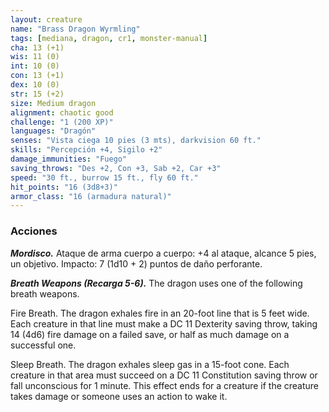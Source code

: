 ```yaml
---
layout: creature
name: "Brass Dragon Wyrmling"
tags: [mediana, dragon, cr1, monster-manual]
cha: 13 (+1)
wis: 11 (0)
int: 10 (0)
con: 13 (+1)
dex: 10 (0)
str: 15 (+2)
size: Medium dragon
alignment: chaotic good
challenge: "1 (200 XP)"
languages: "Dragón"
senses: "Vista ciega 10 pies (3 mts), darkvision 60 ft."
skills: "Percepción +4, Sigilo +2"
damage_immunities: "Fuego"
saving_throws: "Des +2, Con +3, Sab +2, Car +3"
speed: "30 ft., burrow 15 ft., fly 60 ft."
hit_points: "16 (3d8+3)"
armor_class: "16 (armadura natural)"
---
```


### Acciones

***Mordisco.*** Ataque de arma cuerpo a cuerpo: +4 al ataque, alcance 5 pies, un objetivo. Impacto: 7 (1d10 + 2) puntos de daño perforante.

***Breath Weapons (Recarga 5-6).*** The dragon uses one of the following breath weapons.

Fire Breath. The dragon exhales fire in an 20-foot line that is 5 feet wide. Each creature in that line must make a DC 11 Dexterity saving throw, taking 14 (4d6) fire damage on a failed save, or half as much damage on a successful one.

Sleep Breath. The dragon exhales sleep gas in a 15-foot cone. Each creature in that area must succeed on a DC 11 Constitution saving throw or fall unconscious for 1 minute. This effect ends for a creature if the creature takes damage or someone uses an action to wake it.